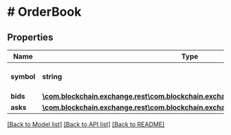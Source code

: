 # # OrderBook

## Properties

Name | Type | Description | Notes
------------ | ------------- | ------------- | -------------
**symbol** | **string** | Blockchain symbol identifier | [optional] 
**bids** | [**\com.blockchain.exchange.rest\com.blockchain.exchange.rest.model\OrderBookEntry[]**](OrderBookEntry.md) |  | [optional] 
**asks** | [**\com.blockchain.exchange.rest\com.blockchain.exchange.rest.model\OrderBookEntry[]**](OrderBookEntry.md) |  | [optional] 

[[Back to Model list]](../../README.md#documentation-for-models) [[Back to API list]](../../README.md#documentation-for-api-endpoints) [[Back to README]](../../README.md)


